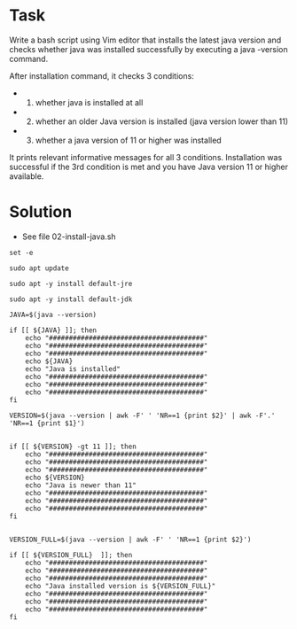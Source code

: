 # Task
Write a bash script using Vim editor that installs the latest java version and checks whether java was installed successfully by executing a java -version command.

After installation command, it checks 3 conditions:

- 1. whether java is installed at all
- 2. whether an older Java version is installed (java version lower than 11)
- 3. whether a java version of 11 or higher was installed

It prints relevant informative messages for all 3 conditions. Installation was successful if the 3rd condition is met and you have Java version 11 or higher available.

# Solution

- See file 02-install-java.sh

```
set -e 

sudo apt update

sudo apt -y install default-jre

sudo apt -y install default-jdk

JAVA=$(java --version)

if [[ ${JAVA} ]]; then
    echo "#######################################"
    echo "#######################################"
    echo "#######################################"
    echo ${JAVA}
    echo "Java is installed"
    echo "#######################################"
    echo "#######################################"
    echo "#######################################"
fi

VERSION=$(java --version | awk -F' ' 'NR==1 {print $2}' | awk -F'.' 'NR==1 {print $1}')

    
if [[ ${VERSION} -gt 11 ]]; then
    echo "#######################################"
    echo "#######################################"
    echo "#######################################"
    echo ${VERSION}
    echo "Java is newer than 11"
    echo "#######################################"
    echo "#######################################"
    echo "#######################################"
fi


VERSION_FULL=$(java --version | awk -F' ' 'NR==1 {print $2}')

if [[ ${VERSION_FULL}  ]]; then
    echo "#######################################"
    echo "#######################################"
    echo "#######################################"
    echo "Java installed version is ${VERSION_FULL}"
    echo "#######################################"
    echo "#######################################"
    echo "#######################################"
fi

```